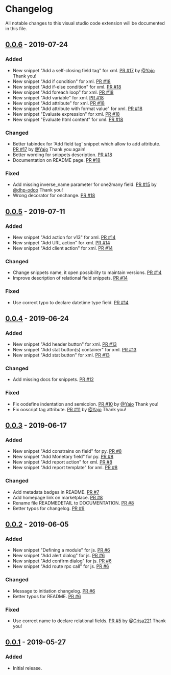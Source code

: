 # Changelog
All notable changes to this visual studio code extension will be documented in this file.

## [0.0.6](https://github.com/jat-odoo/VscOdooSnippets/releases/tag/v0.0.6) - 2019-07-24
### Added
- New snippet "Add a self-closing field tag" for xml. [PR #17](https://github.com/jat-odoo/VscOdooSnippets/pull/17) by [@Yajo](https://github.com/Yajo) Thank you!
- New snippet "Add if condition" for xml. [PR #18](https://github.com/jat-odoo/VscOdooSnippets/pull/18)
- New snippet "Add if-else condition" for xml. [PR #18](https://github.com/jat-odoo/VscOdooSnippets/pull/18)
- New snippet "Add foreach loop" for xml. [PR #18](https://github.com/jat-odoo/VscOdooSnippets/pull/18)
- New snippet "Add variable" for xml. [PR #18](https://github.com/jat-odoo/VscOdooSnippets/pull/18)
- New snippet "Add attribute" for xml. [PR #18](https://github.com/jat-odoo/VscOdooSnippets/pull/18)
- New snippet "Add attribute with format value" for xml. [PR #18](https://github.com/jat-odoo/VscOdooSnippets/pull/18)
- New snippet "Evaluate expression" for xml. [PR #18](https://github.com/jat-odoo/VscOdooSnippets/pull/18)
- New snippet "Evaluate html content" for xml. [PR #18](https://github.com/jat-odoo/VscOdooSnippets/pull/18)

### Changed
- Better tabindex for 'Add field tag' snippet which allow to add attribute. [PR #17](https://github.com/jat-odoo/VscOdooSnippets/pull/17) by [@Yajo](https://github.com/Yajo) Thank you again!
- Better wording for snippets description. [PR #18](https://github.com/jat-odoo/VscOdooSnippets/pull/18)
- Documentation on README page. [PR #18](https://github.com/jat-odoo/VscOdooSnippets/pull/18)

### Fixed
- Add missing inverse_name parameter for one2many field. [PR #15](https://github.com/jat-odoo/VscOdooSnippets/pull/15) by [@dhp-odoo](https://github.com/dhp-odoo) Thank you!
- Wrong decorator for onchange. [PR #18](https://github.com/jat-odoo/VscOdooSnippets/pull/18)

## [0.0.5](https://github.com/jat-odoo/VscOdooSnippets/releases/tag/v0.0.5) - 2019-07-11
### Added
- New snippet "Add action for v13" for xml. [PR #14](https://github.com/jat-odoo/VscOdooSnippets/pull/14)
- New snippet "Add URL action" for xml. [PR #14](https://github.com/jat-odoo/VscOdooSnippets/pull/14)
- New snippet "Add client action" for xml. [PR #14](https://github.com/jat-odoo/VscOdooSnippets/pull/14)

### Changed
- Change snippets name, it open possibility to maintain versions. [PR #14](https://github.com/jat-odoo/VscOdooSnippets/pull/14)
- Improve description of relational field snippets. [PR #14](https://github.com/jat-odoo/VscOdooSnippets/pull/14)

### Fixed
- Use correct typo to declare datetime type field. [PR #14](https://github.com/jat-odoo/VscOdooSnippets/pull/14)

## [0.0.4](https://github.com/jat-odoo/VscOdooSnippets/releases/tag/v0.0.4) - 2019-06-24
### Added
- New snippet "Add header button" for xml. [PR #13](https://github.com/jat-odoo/VscOdooSnippets/pull/13)
- New snippet "Add stat button(s) container" for xml. [PR #13](https://github.com/jat-odoo/VscOdooSnippets/pull/13)
- New snippet "Add stat button" for xml. [PR #13](https://github.com/jat-odoo/VscOdooSnippets/pull/13)

### Changed
- Add missing docs for snippets. [PR #12](https://github.com/jat-odoo/VscOdooSnippets/pull/12)

### Fixed
- Fix oodefine indentation and semicolon. [PR #10](https://github.com/jat-odoo/VscOdooSnippets/pull/10) by [@Yajo](https://github.com/Yajo) Thank you!
- Fix ooscript tag attribute. [PR #11](https://github.com/jat-odoo/VscOdooSnippets/pull/11) by [@Yajo](https://github.com/Yajo) Thank you!

## [0.0.3](https://github.com/jat-odoo/VscOdooSnippets/releases/tag/v0.0.3) - 2019-06-17
### Added
- New snippet "Add constrains on field" for py. [PR #8](https://github.com/jat-odoo/VscOdooSnippets/pull/8)
- New snippet "Add Monetary field" for py. [PR #8](https://github.com/jat-odoo/VscOdooSnippets/pull/8)
- New snippet "Add report action" for xml. [PR #8](https://github.com/jat-odoo/VscOdooSnippets/pull/8)
- New snippet "Add report template" for xml. [PR #8](https://github.com/jat-odoo/VscOdooSnippets/pull/8)

### Changed
- Add metadata badges in README. [PR #7](https://github.com/jat-odoo/VscOdooSnippets/pull/7)
- Add homepage link on marketplace. [PR #8](https://github.com/jat-odoo/VscOdooSnippets/pull/8)
- Rename file READMEDETAIL to DOCUMENTATION. [PR #8](https://github.com/jat-odoo/VscOdooSnippets/pull/8)
- Better typos for changelog. [PR #9](https://github.com/jat-odoo/VscOdooSnippets/pull/9)

## [0.0.2](https://github.com/jat-odoo/VscOdooSnippets/releases/tag/v0.0.2) - 2019-06-05
### Added
- New snippet "Defining a module" for js. [PR #6](https://github.com/jat-odoo/VscOdooSnippets/pull/6)
- New snippet "Add alert dialog" for js. [PR #6](https://github.com/jat-odoo/VscOdooSnippets/pull/6)
- New snippet "Add confirm dialog" for js. [PR #6](https://github.com/jat-odoo/VscOdooSnippets/pull/6)
- New snippet "Add route rpc call" for js. [PR #6](https://github.com/jat-odoo/VscOdooSnippets/pull/6)

### Changed
- Message to initiation changelog. [PR #6](https://github.com/jat-odoo/VscOdooSnippets/pull/6)
- Better typos for README. [PR #6](https://github.com/jat-odoo/VscOdooSnippets/pull/6)

### Fixed
- Use correct name to declare relational fields. [PR #5](https://github.com/jat-odoo/VscOdooSnippets/pull/5) by [@Crisa221](https://github.com/Crisa221) Thank you!

## [0.0.1](https://github.com/jat-odoo/VscOdooSnippets/releases/tag/v0.0.1) - 2019-05-27
### Added
- Initial release.

